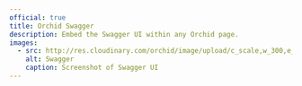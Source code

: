 ```yaml
---
official: true
title: Orchid Swagger
description: Embed the Swagger UI within any Orchid page.
images:
  - src: http://res.cloudinary.com/orchid/image/upload/c_scale,w_300,e_blur:150/v1524973700/plugins/swagger.jpg
    alt: Swagger
    caption: Screenshot of Swagger UI
---
```

